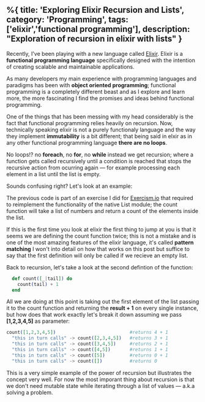%{
title: 'Exploring Elixir Recursion and Lists',
category: 'Programming',
tags: ['elixir','functional programming'],
description: "Exploration of recursion in elixir with lists"
}
---

Recently, I've been playing with a new language called [Elixir](https://elixir-lang.org/). Elixir is a **functional programming language** specifically designed with the intention of creating scalable and maintainable applications.

As many developers my main experience with programming languages and paradigms has been with **object oriented programming**; functional programming is a completely different beast and as I explore and learn more, the more fascinating I find the promises and ideas behind functional programming.

One of the things that has been messing with my head considerably is the fact that functional programming relies heavily on recursion. Now, technically speaking elixir is not a purely functionaly language and the way they implement **immutability** is a bit different; that being said in elxir as in any other functional programming language **there are no loops**.

No loops!? no **foreach**, no **for**, no **while** instead we get recursion; where a function gets called recursively until a condition is reached that stops the recursive action from ocurring again — for example processing each element in a list until the list is empty.

Sounds confusing right? Let's look at an example:

<script src="https://gist.github.com/amacgregor/93b23d7260b62a0b72e5.js"></script>

The previous code is part of an exercise I did for [Exercism.io](https://exercism.io) that required to reimplement the functionality of the native List module; the count function will take a list of numbers and return a count of the elements inside the list.

If this is the first time you look at elixir the first thing to jump at you is that it seems we are defining the count function twice; this is not a mistake and is one of the most amazing features of the elixir language, it's called **pattern matching** I won't into detail on how that works on this post but suffice to say that the first definition will only be called if we recieve an empty list.

Back to recursion, let's take a look at the second defintion of the function:

```elixir
  def count([_|tail]) do
    count(tail) + 1
  end
```

All we are doing at this point is taking out the first element of the list passing it to the count function and returning the **result + 1** on every single instance, but how does that work exactly let's break it down assuming we pass **[1,2,3,4,5]** as parameter:

```elixir
count([1,2,3,4,5])                           #returns 4 + 1
  "this in turn calls" -> count([2,3,4,5])   #returns 3 + 1
  "this in turn calls" -> count([3,4,5])     #returns 2 + 1
  "this in turn calls" -> count([4,5])       #returns 1 + 1
  "this in turn calls" -> count([5])         #returns 0 + 1
  "this in turn calls" -> count([])          #returns 0
```

This is a very simple example of the power of recursion but illustrates the concept very well. For now the most imporant thing about recursion is that we don't need mutable state while iterating through a list of values — a.k.a solving a problem.
